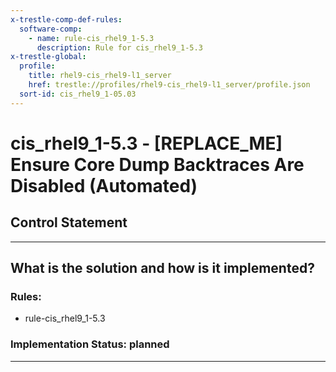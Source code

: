```yaml
---
x-trestle-comp-def-rules:
  software-comp:
    - name: rule-cis_rhel9_1-5.3
      description: Rule for cis_rhel9_1-5.3
x-trestle-global:
  profile:
    title: rhel9-cis_rhel9-l1_server
    href: trestle://profiles/rhel9-cis_rhel9-l1_server/profile.json
  sort-id: cis_rhel9_1-05.03
---
```


# cis_rhel9_1-5.3 - \[REPLACE_ME\] Ensure Core Dump Backtraces Are Disabled (Automated)

## Control Statement

______________________________________________________________________

## What is the solution and how is it implemented?

<!-- For implementation status enter one of: implemented, partial, planned, alternative, not-applicable -->

<!-- Note that the list of rules under ### Rules: is read-only and changes will not be captured after assembly to JSON -->

<!-- Add control implementation description here for control: cis_rhel9_1-5.3 -->

### Rules:

  - rule-cis_rhel9_1-5.3

### Implementation Status: planned

______________________________________________________________________
